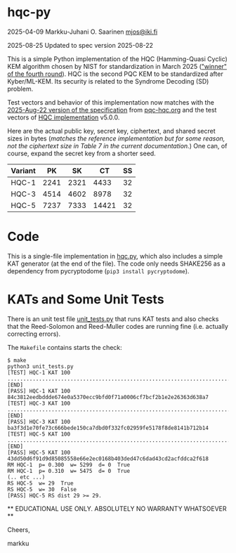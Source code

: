 #   hqc-py

2025-04-09  Markku-Juhani O. Saarinen mjos@iki.fi

2025-08-25  Updated to spec version 2025-08-22

This is a simple Python implementation of the HQC (Hamming-Quasi Cyclic)
KEM algorithm chosen by NIST for standardization in March 2025
(["winner" of the fourth round](https://www.nist.gov/news-events/news/2025/03/nist-selects-hqc-fifth-algorithm-post-quantum-encryption)).
HQC is the second PQC KEM to be standardized after Kyber/ML-KEM.
Its security is related to the Syndrome Decoding (SD) problem.

Test vectors and behavior of this implementation now matches with the
[2025-Aug-22 version of the specification](https://pqc-hqc.org/doc/hqc_specifications_2025_08_22.pdf)
from [pqc-hqc.org](https://pqc-hqc.org/) and the test vectors
of [HQC implementation](https://gitlab.com/pqc-hqc/hqc/) v5.0.0.

Here are the actual public key, secret key, ciphertext, and shared secret
sizes in bytes (_matches the reference implementation but for some
reason, not the ciphertext size in Table 7 in the current documentation._)
One can, of course, expand the secret key from a shorter seed.

| Variant |  PK  |  SK  |   CT  | SS |
|---------|------|------|-------|----|
|  HQC-1  | 2241 | 2321 |  4433 | 32 |
|  HQC-3  | 4514 | 4602 |  8978 | 32 |
|  HQC-5  | 7237 | 7333 | 14421 | 32 |

#   Code

This is a single-file implementation in [hqc.py](hqc.py), which also
includes a simple KAT generator (at the end of the file). The code only needs
SHAKE256 as a dependency from pycryptodome (`pip3 install pycryptodome`).


#   KATs and Some Unit Tests

There is an unit test file [unit_tests.py](unit_tests.py) that runs
KAT tests and also checks that the Reed-Solomon and Reed-Muller codes
are running fine (i.e. actually correcting errors).

The `Makefile` contains starts the check:

```
$ make
python3 unit_tests.py
[TEST] HQC-1 KAT 100 .................................................................................................... [END]
[PASS] HQC-1 KAT 100 84c3812eedbddde674e0a5370ecc9bfd0f71a0006cf7bcf2b1e2e26363d638a7
[TEST] HQC-3 KAT 100 .................................................................................................... [END]
[PASS] HQC-3 KAT 100 ba3f3d1e70fe73c666bede150ca7dbd0f332fc02959fe5178f8de8141b712b14
[TEST] HQC-5 KAT 100 .................................................................................................... [END]
[PASS] HQC-5 KAT 100 43dd50d6f91d9d85085558e66e2ec0168b403ded47c6dad43cd2acfddca2f618
RM HQC-1  p= 0.300  w= 5299  d= 0  True
RM HQC-1  p= 0.310  w= 5475  d= 0  True
(.. etc ...)
RS HQC-5  w= 29  True
RS HQC-5  w= 30  False
[PASS] HQC-5 RS dist 29 >= 29.
```

** EDUCATIONAL USE ONLY. ABSOLUTELY NO WARRANTY WHATSOEVER **

Cheers,

markku

